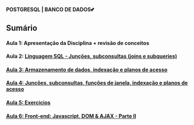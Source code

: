 <h4> POSTGRESQL | BANCO DE DADOS💕</h4>
<h2>Sumário</h2>
<h4>Aula 1: Apresentação da Disciplina + revisão de conceitos</h4>
<h4>Aula 2: <a href="">Linguagem SQL - Junções, subconsultas (joins e subqueries)</h4>
<h4>Aula 3: <a href="https://github.com/MaineCalabrezi13/Banco-de-Dados-II/tree/main/Aula%2018.03">Armazenamento de dados, indexação e planos de acesso</h4>
<h4>Aula 4: <a href="https://github.com/MaineCalabrezi13/Banco-de-Dados-II/tree/main/Aula%2025.03">Junções, subconsultas, funções de janela, indexação e planos de acesso</h4>
<h4>Aula 5: <a href="https://github.com/MaineCalabrezi13/Banco-de-Dados-II/tree/main/Aulo%2001.04">Exercicios</h4>
<h4>Aula 6: <a href="https://github.com/MaineCalabrezi13/Banco-de-Dados-II/tree/main/Aula%2007.04">Front-end: Javascript, DOM & AJAX - Parte II</h4>
